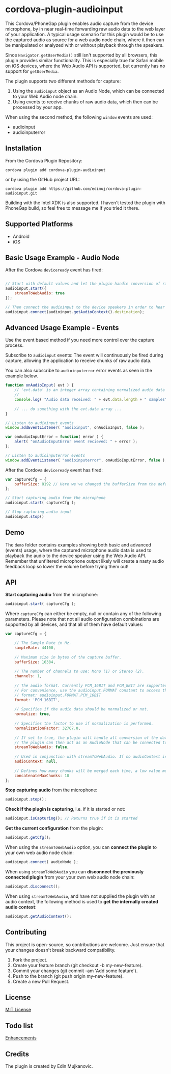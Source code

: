 # cordova-plugin-audioinput

This Cordova/PhoneGap plugin enables audio capture from the device microphone, by in near real-time forwarding raw audio data to the web layer of your application.
A typical usage scenario for this plugin would be to use the captured audio as source for a web audio node chain, where it then can be manipulated or analyzed with or without playback through the speakers.

Since `Navigator.getUserMedia()` still isn't supported by all browsers, this plugin provides similar functionality.
This is especially true for Safari mobile on iOS devices, where the Web Audio API is supported, but currently has no support for `getUserMedia`.

The plugin supports two different methods for capture:

1. Using the `audioinput` object as an Audio Node, which can be connected to your Web Audio node chain.
2. Using events to receive chunks of raw audio data, which then can be processed by your app.

When using the second method, the following `window` events are used:

* audioinput
* audioinputerror

## Installation
From the Cordova Plugin Repository:

```
cordova plugin add cordova-plugin-audioinput
```

or by using the GitHub project URL:

```
cordova plugin add https://github.com/edimuj/cordova-plugin-audioinput.git
```

Building with the Intel XDK is also supported. I haven't tested the plugin with PhoneGap build, so feel free to message me if you tried it there.

## Supported Platforms
* Android
* iOS

## Basic Usage Example - Audio Node
After the Cordova `deviceready` event has fired:

```javascript

// Start with default values and let the plugin handle conversion of raw data to web audio and therefore will not send any events.
audioinput.start({
    streamToWebAudio: true
});

// Then connect the audioinput to the device speakers in order to hear the captured sound. If an audio context is not provided, the plugin will create one for you.
audioinput.connect(audioinput.getAudioContext().destination);

```

## Advanced Usage Example - Events
Use the event based method if you need more control over the capture process.

Subscribe to `audioinput` events: The event will continuously be fired during capture, allowing the application to receive chunks of raw audio data.

You can also subscribe to `audioinputerror` error events as seen in the example below.

```javascript
function onAudioInput( evt ) {
    // 'evt.data' is an integer array containing normalized audio data
    //   
    console.log( "Audio data received: " + evt.data.length + " samples" );
    
    // ... do something with the evt.data array ...
}

// Listen to audioinput events
window.addEventListener( "audioinput", onAudioInput, false );

var onAudioInputError = function( error ) {
    alert( "onAudioInputError event recieved: " + error );
};

// Listen to audioinputerror events
window.addEventListener( "audioinputerror", onAudioInputError, false );

```

After the Cordova `deviceready` event has fired:

```javascript
var captureCfg = {
    bufferSize: 8192 // Here we've changed the bufferSize from the default to 8192 bytes
};

// Start capturing audio from the microphone
audioinput.start( captureCfg );

// Stop capturing audio input
audioinput.stop()
```

## Demo
The `demo` folder contains examples showing both basic and advanced (events) usage, where the captured microphone audio data is used to playback the audio to the device speaker using the Web Audio API.
Remember that unfiltered microphone output likely will create a nasty audio feedback loop so lower the volume before trying them out!

## API
**Start capturing audio** from the microphone:

```javascript
audioinput.start( captureCfg );
```

Where `captureCfg` can either be empty, null or contain any of the following parameters. 
Please note that not all audio configuration combinations are supported by all devices, and that all of them have default values:

```javascript
var captureCfg = {

    // The Sample Rate in Hz.
    sampleRate: 44100,
    
    // Maximum size in bytes of the capture buffer.
    bufferSize: 16384,
    
    // The number of channels to use: Mono (1) or Stereo (2).
    channels: 1,
    
    // The audio format. Currently PCM_16BIT and PCM_8BIT are supported.
    // For convenience, use the audioinput.FORMAT constant to access the possible formats that the plugin supports. For example:
    // format: audioinput.FORMAT.PCM_16BIT
    format: 'PCM_16BIT',
    
    // Specifies if the audio data should be normalized or not.
    normalize: true,
    
    // Specifies the factor to use if normalization is performed.
    normalizationFactor: 32767.0,
    
    // If set to true, the plugin will handle all conversion of the data to web audio.
    // The plugin can then act as an AudioNode that can be connected to your web audio node chain.
    streamToWebAudio: false,
    
    // Used in conjunction with streamToWebAudio. If no audioContext is given, one (prefixed) will be created by the plugin.
    audioContext: null,
    
    // Defines how many chunks will be merged each time, a low value means lower latency but requires more CPU resources.
    concatenateMaxChunks: 10
};
```

**Stop capturing audio** from the microphone:

```javascript
audioinput.stop();
```

**Check if the plugin is capturing**, i.e. if it is started or not:

```javascript
audioinput.isCapturing(); // Returns true if it is started
```

**Get the current configuration** from the plugin:

```javascript
audioinput.getCfg();
```

When using the `streamToWebAudio` option, you can **connect the plugin** to your own web audio node chain:

```javascript
audioinput.connect( audioNode );
```

When using `streamToWebAudio` you can **disconnect the previously connected plugin** from your your own web audio node chain:

```javascript
audioinput.disconnect();
```

When using `streamToWebAudio`, and have not supplied the plugin with an audio context, the following method is used to **get the internally created audio context**:

```javascript
audioinput.getAudioContext();
```

## Contributing
This project is open-source, so contributions are welcome. Just ensure that your changes doesn't break backward compatibility.

1. Fork the project.
2. Create your feature branch (git checkout -b my-new-feature).
3. Commit your changes (git commit -am 'Add some feature').
4. Push to the branch (git push origin my-new-feature).
5. Create a new Pull Request.

## License
[MIT License](https://github.com/edimuj/cordova-plugin-audioinput/blob/master/LICENSE)

## Todo list
[Enhancements](https://github.com/edimuj/cordova-plugin-audioinput/labels/enhancement)

## Credits
The plugin is created by Edin Mujkanovic.
